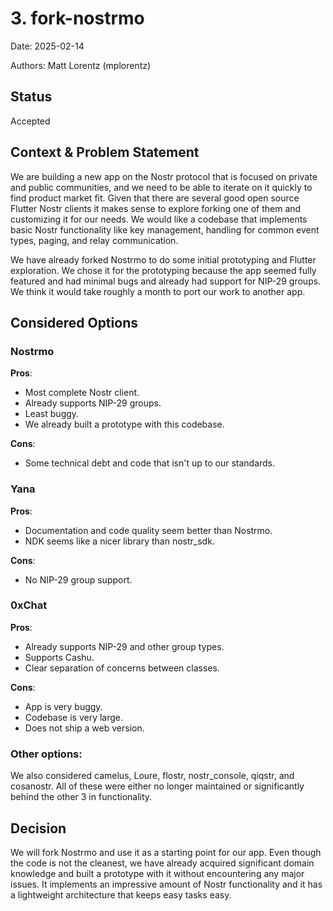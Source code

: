 # 3. fork-nostrmo

Date: 2025-02-14

Authors: Matt Lorentz (mplorentz)

## Status

Accepted

## Context & Problem Statement

We are building a new app on the Nostr protocol that is focused on private and public communities, and we need to be able to iterate on it quickly to find product market fit. Given that there are several good open source Flutter Nostr clients it makes sense to explore forking one of them and customizing it for our needs. We would like a codebase that implements basic Nostr functionality like key management, handling for common event types, paging, and relay communication. 

We have already forked Nostrmo to do some initial prototyping and Flutter exploration. We chose it for the prototyping because the app seemed fully featured and had minimal bugs and already had support for NIP-29 groups. We think it would take roughly a month to port our work to another app.

## Considered Options

### Nostrmo

**Pros**:
- Most complete Nostr client.
- Already supports NIP-29 groups.
- Least buggy.
- We already built a prototype with this codebase.

**Cons**:
- Some technical debt and code that isn't up to our standards.

### Yana

**Pros**:
- Documentation and code quality seem better than Nostrmo.
- NDK seems like a nicer library than nostr_sdk.

**Cons**:
- No NIP-29 group support.

### 0xChat

**Pros**:
- Already supports NIP-29 and other group types.
- Supports Cashu.
- Clear separation of concerns between classes.

**Cons**:
- App is very buggy.
- Codebase is very large.
- Does not ship a web version.

### Other options:
We also considered camelus, Loure, flostr, nostr_console, qiqstr, and cosanostr. All of these were either no longer maintained or significantly behind the other 3 in functionality.

## Decision

We will fork Nostrmo and use it as a starting point for our app. Even though the code is not the cleanest, we have already acquired significant domain knowledge and built a prototype with it without encountering any major issues. It implements an impressive amount of Nostr functionality and it has a lightweight architecture that keeps easy tasks easy.
